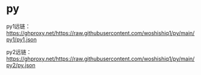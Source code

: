 # py
py1远链：https://ghproxy.net/https://raw.githubusercontent.com/woshishiq1/py/main/py1/py1.json

py2远链：https://ghproxy.net/https://raw.githubusercontent.com/woshishiq1/py/main/py2/py.json